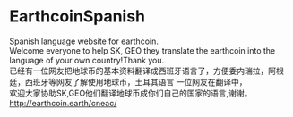 # EarthcoinSpanish <br />
Spanish language website for earthcoin. <br />
Welcome everyone to help SK, GEO they translate the earthcoin into the language of your own country!Thank you. <br />
已经有一位网友把地球币的基本资料翻译成西班牙语言了，方便委内瑞拉，阿根廷，西班牙等网友了解使用地球币，土耳其语言 一位网友在翻译中， <br />
欢迎大家协助SK,GEO他们翻译地球币成你们自己的国家的语言,谢谢。http://earthcoin.earth/cneac/ <br />
